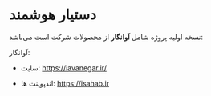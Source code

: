 # دستیار هوشمند

نسخه اولیه پروژه شامل **آوانگار** از محصولات شرکت است می‌باشد:


آوانگار:‌ 

- سایت:‌ https://iavanegar.ir/

- اندپوینت ها: https://isahab.ir
